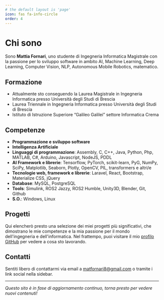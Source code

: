 ```yaml
---
# the default layout is 'page'
icon: fas fa-info-circle
order: 4
---
```


# Chi sono

Sono **Mattia Fornari**, uno studente di Ingegneria Informatica Magistrale con la passione per lo sviluppo software in ambito AI, Machine Learning, Deep Learning, Computer Vision, NLP, Autonomous Mobile Robotics, matematico.

## Formazione

- Attualmente sto conseguendo la Laurea Magistrale in Ingegneria Informatica presso Università degli Studi di Brescia
- Laurea Triennale in Ingegneria Informatica presso Università degli Studi di Brescia
- Istituto di Istruzione Superiore “Galileo Galilei” settore Informatica Crema

## Competenze

- **Programmazione e sviluppo software**
- **Intelligenza Artificiale**
- **Linguaggi di programmazione**: Assembly, C, C++, Java, Python, Php, MATLAB, C#, Arduino, Javascript, NodeJS, PDDL
- **AI Framework e librerie**: Tensorflow, PyTorch, scikit-learn, PyG, NumPy, SciPy, Matplotlib, Seaborn, Plotly, OpenCV, PIL, transformers e altri/e
- **Tecnologie web, framework e librerie**: Laravel, React, Bootstrap, Materialize CSS, jQuery
- **Database**: MySQL, PostgreSQL
- **Tools**: Simulink, ROS2 Jazzy, ROS2 Humble, Unity3D, Blender, Git, Github
- **S.O.**: Windows, Linux


## Progetti

Qui elencherò presto una selezione dei miei progetti più significativi, che dimostrano le mie competenze e la mia passione per il mondo dell'ingegneria e dell'informatica. Nel frattempo, puoi visitare il mio [profilo GitHub](https://github.com/mattiafornari) per vedere a cosa sto lavorando. 

## Contatti

Sentiti libero di contattarmi via email a [matfornari8@gmail.com](mailto:matfornari8@gmail.com) o tramite i link social nella sidebar. 


---

*Questo sito è in fase di aggiornamento continuo, torna presto per vedere nuovi contenuti!*
